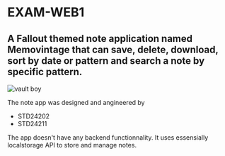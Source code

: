 # EXAM-WEB1

## A **Fallout** themed note application named Memovintage that can save, delete, download, sort by date or pattern and search a note by specific pattern.

![vault boy](assets/imageslogo.png)

The note app was designed and angineered by
- STD24202
- STD24211

The app doesn't have any backend functionnality. It uses essensially localstorage API to store and manage notes.
